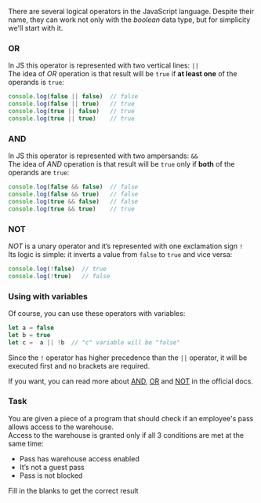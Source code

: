 There are several logical operators in the JavaScript language. 
Despite their name, they can work not only with the _boolean_ data type, but for simplicity we'll start with it.

### OR
In JS this operator is represented with two vertical lines: `||`  
The idea of _OR_ operation is that result will be `true` if **at least one** of the operands is `true`:
```javascript
console.log(false || false)  // false
console.log(false || true)   // true
console.log(true || false)   // true
console.log(true || true)    // true
```

### AND
In JS this operator is represented with two ampersands: `&&`  
The idea of _AND_ operation is that result will be `true` only if **both** of the operands are `true`:
```javascript
console.log(false && false)  // false
console.log(false && true)   // false
console.log(true && false)   // false
console.log(true && true)    // true
```

### NOT
_NOT_ is a unary operator and it’s represented with one exclamation sign `!`  
Its logic is simple: it inverts a value from `false` to `true` and vice versa:
```javascript
console.log(!false)  // true
console.log(!true)   // false
```

### Using with variables
Of course, you can use these operators with variables:
```javascript
let a = false
let b = true
let c =  a || !b  // "c" variable will be "false"
```
<div class="hint">
Since the <code>!</code> operator has higher precedence than the <code>||</code> operator, it will be executed first and no brackets are required.
</div>

If you want, you can read more about 
[AND](https://developer.mozilla.org/en-US/docs/Web/JavaScript/Reference/Operators/Logical_AND), 
[OR](https://developer.mozilla.org/en-US/docs/Web/JavaScript/Reference/Operators/Logical_OR) 
and [NOT](https://developer.mozilla.org/en-US/docs/Web/JavaScript/Reference/Operators/Logical_NOT) in the official docs.

### Task
You are given a piece of a program that should check if an employee's pass allows access to the warehouse.  
Access to the warehouse is granted only if all 3 conditions are met at the same time:
- Pass has warehouse access enabled
- It’s not a guest pass
- Pass is not blocked

Fill in the blanks to get the correct result 
